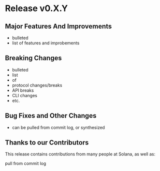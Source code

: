 # Release v0.X.Y

## Major Features And Improvements

* bulleted
* list of features and improbements

## Breaking Changes

* bulleted
* list
* of
* protocol changes/breaks
* API breaks
* CLI changes
* etc.

## Bug Fixes and Other Changes

* can be pulled from commit log, or synthesized

## Thanks to our Contributors

This release contains contributions from many people at Solana, as well as:

  pull from commit log
